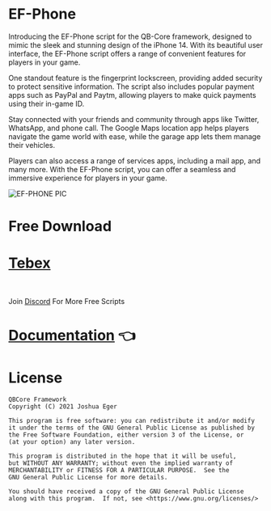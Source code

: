 <h1>EF-Phone</h1>

Introducing the EF-Phone script for the QB-Core framework, designed to mimic the sleek and stunning design of the iPhone 14. With its beautiful user interface, the EF-Phone script offers a range of convenient features for players in your game.

One standout feature is the fingerprint lockscreen, providing added security to protect sensitive information. The script also includes popular payment apps such as PayPal and Paytm, allowing players to make quick payments using their in-game ID.

Stay connected with your friends and community through apps like Twitter, WhatsApp, and phone call. The Google Maps location app helps players navigate the game world with ease, while the garage app lets them manage their vehicles.

Players can also access a range of services apps, including a mail app, and many more. With the EF-Phone script, you can offer a seamless and immersive experience for players in your game.
 

![EF-PHONE PIC](https://user-images.githubusercontent.com/104319683/233084085-719fbca7-e51c-4bed-b47a-23b117605c02.png)



<h1>Free Download</h1>

# [Tebex](https://ef-productions.tebex.io/package/5639623)

<br>

Join [Discord](https://discord.gg/WbDp5GQ45t) For More Free Scripts <br>

# [Documentation](https://efdevelopment.gitbook.io/ef-phone) 👈


# License

    QBCore Framework
    Copyright (C) 2021 Joshua Eger

    This program is free software: you can redistribute it and/or modify
    it under the terms of the GNU General Public License as published by
    the Free Software Foundation, either version 3 of the License, or
    (at your option) any later version.

    This program is distributed in the hope that it will be useful,
    but WITHOUT ANY WARRANTY; without even the implied warranty of
    MERCHANTABILITY or FITNESS FOR A PARTICULAR PURPOSE.  See the
    GNU General Public License for more details.

    You should have received a copy of the GNU General Public License
    along with this program.  If not, see <https://www.gnu.org/licenses/>
